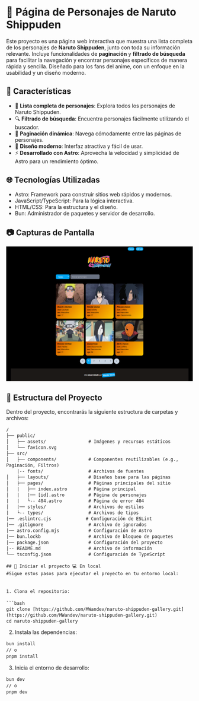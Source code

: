 # 🌟 Página de Personajes de Naruto Shippuden

Este proyecto es una página web interactiva que muestra una lista completa de los personajes de **Naruto Shippuden**, junto con toda su información relevante. Incluye funcionalidades de **paginación** y **filtrado de búsqueda** para facilitar la navegación y encontrar personajes específicos de manera rápida y sencilla. Diseñado para los fans del anime, con un enfoque en la usabilidad y un diseño moderno.

## 🚀 Características

- 📜 **Lista completa de personajes**: Explora todos los personajes de Naruto Shippuden.
- 🔍 **Filtrado de búsqueda**: Encuentra personajes fácilmente utilizando el buscador.
- 📄 **Paginación dinámica**: Navega cómodamente entre las páginas de personajes.
- 🎨 **Diseño moderno**: Interfaz atractiva y fácil de usar.
- ⚡ **Desarrollado con Astro**: Aprovecha la velocidad y simplicidad de Astro para un rendimiento óptimo.

## 🌐 Tecnologías Utilizadas

* Astro: Framework para construir sitios web rápidos y modernos.
* JavaScript/TypeScript: Para la lógica interactiva.
* HTML/CSS: Para la estructura y el diseño.
* Bun: Administrador de paquetes y servidor de desarrollo.

## 📷 Capturas de Pantalla

![Captura de la página principal](public/assets/project-capture.png)


## 📂 Estructura del Proyecto

Dentro del proyecto, encontrarás la siguiente estructura de carpetas y archivos:

```text
/
├── public/
│   ├── assets/                # Imágenes y recursos estáticos
│   └── favicon.svg
├── src/
│   ├── components/            # Componentes reutilizables (e.g., Paginación, Filtros)
    |-- fonts/                 # Archivos de fuentes
│   ├── layouts/               # Diseños base para las páginas
│   ├── pages/                 # Páginas principales del sitio
│   |   ├── index.astro        # Página principal
│   |   |── [id].astro         # Página de personajes
|   |   └-- 404.astro          # Página de error 404
│   |── styles/                # Archivos de estilos
|   └-- types/                 # Archivos de tipos
|── .eslintrc.cjs             # Configuración de ESLint
|── .gitignore                 # Archivo de ignorados
|── astro.config.mjs           # Configuración de Astro
|── bun.lockb                  # Archivo de bloqueo de paquetes
|── package.json               # Configuración del proyecto
|-- README.md                  # Archivo de información
└── tsconfig.json              # Configuración de TypeScript

## 🚀 Iniciar el proyecto 💻 En local
#Sigue estos pasos para ejecutar el proyecto en tu entorno local:


1. Clona el repositorio:

```bash
git clone [https://github.com/MWandev/naruto-shippuden-gallery.git](https://github.com/MWandev/naruto-shippuden-gallery.git)
cd naruto-shippuden-gallery
```

2. Instala las dependencias:

```bash
bun install
// o
pnpm install
```

3. Inicia el entorno de desarrollo:

```bash
bun dev
// o
pnpm dev
```